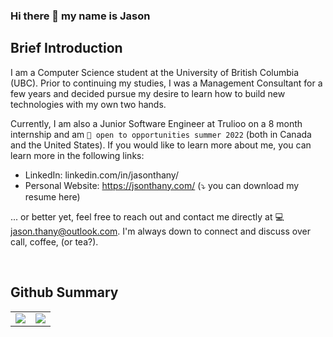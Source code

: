 ### Hi there 👋 my name is Jason

## Brief Introduction
I am a Computer Science student at the University of British Columbia (UBC). Prior to continuing my studies, I was a Management Consultant for a few years and decided pursue my desire to learn how to build new technologies with my own two hands.

Currently, I am also a Junior Software Engineer at Trulioo on a 8 month internship and am ```👀 open to opportunities summer 2022``` (both in Canada and the United States). If you would like to learn more about me, you can learn more in the following links:
- LinkedIn: linkedin.com/in/jasonthany/
- Personal Website: https://jsonthany.com/ (⤵️ you can download my resume here)

... or better yet, feel free to reach out and contact me directly at 💻 jason.thany@outlook.com. I'm always down to connect and discuss over call, coffee, (or tea?).

<br />

## Github Summary
<table>
  <tr>
    <td valign="top"><img src="https://github-readme-stats.vercel.app/api/?username=jsonthany&count_private=true&theme=tokyonight&showicons=true"></td>
    <td valign="top"><img src="https://github-readme-stats.vercel.app/api/top-langs/?username=jsonthany&langs_count=5&theme=tokyonight"></td>
  </tr>
</table>

<!-- [![My GitHub Language Stats](https://github-readme-stats.vercel.app/api/top-langs/?username=jsonthany&langs_count=5&theme=tokyonight)]() -->

<!--
**jsonthany/jsonthany** is a ✨ _special_ ✨ repository because its `README.md` (this file) appears on your GitHub profile.

Here are some ideas to get you started:

- 🔭 I’m currently working on ...
- 🌱 I’m currently learning ...
- 👯 I’m looking to collaborate on ...
- 🤔 I’m looking for help with ...
- 💬 Ask me about ...
- 📫 How to reach me: ...
- 😄 Pronouns: ...
- ⚡ Fun fact: ...
-->
